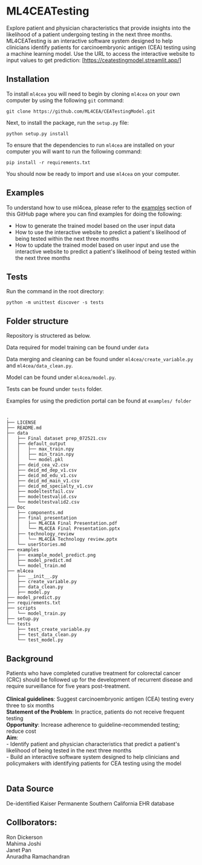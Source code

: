 # ML4CEATesting

Explore patient and physician characteristics that provide insights into the likelihood of a patient undergoing testing in the next three months.
ML4CEATesting is an interactive software system designed to help clinicians identify patients for carcinoembryonic antigen (CEA) testing using a machine learning model.
Use the URL to access the interactive website to input values to get prediction: [https://ceatestingmodel.streamlit.app/]

Installation
------------

To install `ml4cea` you will need to begin by cloning `ml4cea` on your own computer by using the following `git` command:

```
git clone https://github.com/ML4CEA/CEATestingModel.git
```

Next, to install the package, run the `setup.py` file:

```
python setup.py install
```

To ensure that the dependencies to run `ml4cea` are installed on your computer you will want to run the following command:

```
pip install -r requirements.txt
```

You should now be ready to import and use `ml4cea` on your computer.

Examples
--------

To understand how to use ml4cea, please refer to
the [examples](https://github.com/ML4CEA/CEATestingModel/tree/main/examples) section of this GitHub page where you can find
examples for doing the following:

- How to generate the trained model based on the user input data
- How to use the interactive website to predict a patient's likelihood of being tested within the next three months
- How to update the trained model based on user input and use the interactive website to predict a patient's likelihood of being tested within the next three months

Tests
-----

Run the command in the root directory:

```
python -m unittest discover -s tests
```

Folder structure
----------------

Repository is structered as below.

Data required for model training can be found under ``data``

Data merging and cleaning can be found under ``ml4cea/create_variable.py`` and ``ml4cea/data_clean.py``.

Model can be found under ``ml4cea/model.py``.

Tests can be found under ``tests`` folder.

Examples for using the prediction portal can be found at ``examples/ folder``

```

.
├── LICENSE
├── README.md
├── data
│   ├── Final dataset prep_072521.csv
│   ├── default_output
│   │   ├── max_train.npy
│   │   ├── min_train.npy
│   │   └── model.pkl
│   ├── deid_cea_v2.csv
│   ├── deid_md_dep_v1.csv
│   ├── deid_md_edu_v1.csv
│   ├── deid_md_main_v1.csv
│   ├── deid_md_specialty_v1.csv
│   ├── modeltestfail.csv
│   ├── modeltestvalid.csv
│   └── modeltestvalid2.csv
├── Doc
│   ├── components.md
│   ├── final_presentation
│   │   ├── ML4CEA Final Presentation.pdf
│   │   └── ML4CEA Final Presentation.pptx
│   ├── technology_review
│   │   └── ML4CEA Technology review.pptx
│   └── userStories.md
├── examples
│   ├── example_model_predict.png
│   ├── model_predict.md
│   └── model_train.md
├── ml4cea
│   ├── __init__.py
│   ├── create_variable.py
│   ├── data_clean.py
│   ├── model.py
├── model_predict.py
├── requirements.txt
├── scripts
│   └── model_train.py
├── setup.py
└── tests
    ├── test_create_variable.py
    ├── test_data_clean.py
    └── test_model.py
```

Background
----------

Patients who have completed curative treatment for colorectal cancer (CRC) should be followed up for the development of recurrent disease and require surveillance for five years post-treatment. <br>
<br>
**Clinical guidelines**: Suggest carcinoembryonic antigen (CEA) testing every three to six months <br>
**Statement of the Problem**: In practice, patients do not receive frequent testing <br>
**Opportunity**: Increase adherence to guideline-recommended testing; reduce cost <br>
**Aim**:  <br>
    - Identify patient and physician characteristics that predict a patient's likelihood of being tested in the next three months <br>
    - Build an interactive software system designed to help clinicians and policymakers with identifying patients for CEA testing using the model <br>
<br>

Data Source
-----------

De-identified Kaiser Permanente Southern California EHR database

Collborators:
-------------

Ron Dickerson <br>
Mahima Joshi <br>
Janet Pan <br>
Anuradha Ramachandran <br>
